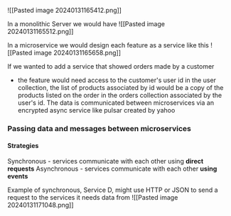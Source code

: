 ![[Pasted image 20240131165412.png]]

In a monolithic Server  we would have 
![[Pasted image 20240131165512.png]]

In a microservice we would design each feature as a service like this
![[Pasted image 20240131165658.png]]

If we wanted to add a service that showed orders made by a customer 
- the feature would need access to the customer's user id in the user collection, the list of products associated by id would be a copy of the products listed on the order in the orders collection associated by the user's id. The data is communicated between microservices via an encrypted async service like pulsar created by yahoo
### Passing data and messages between microservices
#### Strategies
Synchronous - services communicate with each other using **direct requests**
Asynchronous - services communicate with each other **using events**

Example of synchronous, Service D, might use HTTP or JSON to send a request to the services it needs data from
![[Pasted image 20240131171048.png]]